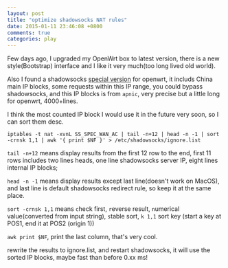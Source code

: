 ```yaml
---
layout: post
title: "optimize shadowsocks NAT rules"
date: 2015-01-11 23:46:08 +0800
comments: true
categories: play
---
```


Few days ago, I upgraded my OpenWrt box to latest version, there is a new style(Bootstrap) interface and I like it very much(too long lived old world).

Also I found a shadowsocks [special version](https://github.com/shadowsocks/openwrt-shadowsocks) for openwrt, it includs China main IP blocks, some requests within this IP range, you could bypass shadowsocks, and this IP blocks is from `apnic`, very precise but a little long for openwrt, 4000+lines.

I think the most counted IP block I would use it in the future very soon, so I can sort them desc.

`iptables -t nat -xvnL SS_SPEC_WAN_AC | tail -n+12 | head -n -1 | sort -crnsk 1,1 | awk '{ print $NF }' > /etc/shadowsocks/ignore.list`

`tail -n+12` means display results from the first 12 row to the end, first 11 rows includes two lines heads, one line shadowsocks server IP, eight lines internal IP blocks; 

`head -n -1` means display results except last line(doesn't work on MacOS), and last line is default shadowsocks redirect rule, so keep it at the same place.

`sort -crnsk 1,1` means `c`heck first, `r`everse result, `n`umerical value(converted from input string), `s`table sort, `k 1,1` sort key (start a key at POS1, end it at POS2 (origin 1))

`awk print $NF`, print the last column, that's very cool.

rewrite the results to ignore.list, and restart shadowsocks, it will use the sorted IP blocks, maybe fast than before 0.xx ms!